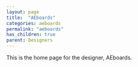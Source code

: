 ```yaml
---
layout: page
title:  "AEboards"
categories: aeboards
permalink: "aeboards"
has_children: true
parent: Designers
---
```

This is the home page for the designer, AEboards.
